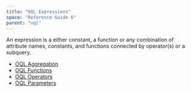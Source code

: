 ```yaml
---
title: "OQL Expressions"
space: "Reference Guide 6"
parent: "oql"
---
```



An expression is a either constant, a function or any combination of attribute names, constants, and functions connected by operator(s) or a subquery.

*   [OQL Aggregation](/refguide6/oql-aggregation)
*   [OQL Functions](/refguide6/oql-functions)
*   [OQL Operators](/refguide6/oql-operators)
*   [OQL Parameters](/refguide6/oql-parameters)
